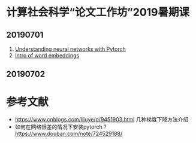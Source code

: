# 计算社会科学“论文工作坊”2019暑期课

## 20190701

1. [Understanding neural networks with Pytorch](https://nbviewer.jupyter.org/github/computational-class/summer-school/blob/master/class_01_chengjun.ipynb)
1. [Intro of word embeddings](https://nbviewer.jupyter.org/github/computational-class/bigdata/blob/gh-pages/code/10.word2vec.ipynb)

## 20190702



# 参考文献

- https://www.cnblogs.com/lliuye/p/9451903.html 几种梯度下降方法介绍
- 如何在网络很差的情况下安装pytorch？https://www.douban.com/note/724529188/
